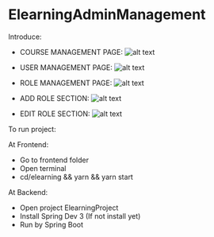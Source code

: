 # ElearningAdminManagement

Introduce:

+ COURSE MANAGEMENT PAGE:
![alt text](https://res.cloudinary.com/dyqx4xje5/image/upload/v1611978708/tmp/Screenshot_from_2021-01-30_10-31-10_oesap3.png)
+ USER MANAGEMENT PAGE:
![alt text](https://res.cloudinary.com/dyqx4xje5/image/upload/v1611978707/tmp/Screenshot_from_2021-01-30_10-31-16_fwwjyk.png)

+ ROLE MANAGEMENT PAGE:
![alt text](https://res.cloudinary.com/dyqx4xje5/image/upload/v1611978707/tmp/Screenshot_from_2021-01-30_10-31-20_ckffte.png)

+ ADD ROLE SECTION:
![alt text](https://res.cloudinary.com/dyqx4xje5/image/upload/v1611978707/tmp/Screenshot_from_2021-01-30_10-31-22_pioqe4.png) 
+ EDIT ROLE SECTION:
![alt text](https://res.cloudinary.com/dyqx4xje5/image/upload/v1611978707/tmp/Screenshot_from_2021-01-30_10-31-40_rn7mvp.png)

To run project:

At Frontend:
+ Go to frontend folder
+ Open terminal
+ cd/elearning && yarn && yarn start

At Backend:
+ Open project ElearningProject
+ Install Spring Dev 3 (If not install yet)
+ Run by Spring Boot
